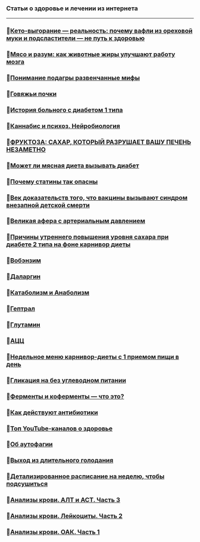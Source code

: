 ### Статьи о здоровье и лечении из интернета

---
### 🔸[Кето-выгорание — реальность: почему вафли из ореховой муки и подсластители — не путь к здоровью](Кето_выгорание_реальность-почему_вафли_из_ореховой_муки_и_подсластители_не_путь_к_здоровью.md)

### 🔸[Мясо и разум: как животные жиры улучшают работу мозга](Мясо_и_разум.Как_животные_жиры_улучшают_работу_мозга.md)

### 🔸[Понимание подагры развенчанные мифы](Понимание_подагры_развенчанные_мифы.md)

### 🔸[Говяжьи почки](Говяжьи_почки.md)

### 🔸[История больного с диабетом 1 типа](История_больного_с%20диабетом_1_типа.md)

### 🔸[Каннабис и психоз. Нейробиология](Каннабис_и_психоз_Нейробиология.md)

### 🔸[ФРУКТОЗА: САХАР, КОТОРЫЙ РАЗРУШАЕТ ВАШУ ПЕЧЕНЬ НЕЗАМЕТНО](Фруктоза_сахар_который_разрушает_вашу_печень_незаметно.md)

### 🔸[Может ли мясная диета вызывать диабет](Может_ли_мясная_диета_вызывать_диабет.md)

### 🔸[Почему статины так опасны](Почему_статины_так_опасны.md)

### 🔸[Век доказательств того, что вакцины вызывают синдром внезапной детской смерти](Вакцины_вызывают_синдром_внезапной_детской_смерти.md)

### 🔸[Великая афера с артериальным давлением](Великая_афера_с_артериальным_давлением.md)

### 🔸[Причины утреннего повышения уровня сахара при диабете 2 типа на фоне карнивор диеты](Причины_утреннего_повышения_уровня_сахара.md)

### 🔸[Вобэнзим](Вобэнзим.md)

### 🔸[Даларгин](Даларгин.md)

### 🔸[Катаболизм и Анаболизм](Катаболизм_и_Анаболизм.md)

### 🔸[Гептрал](Гептрал.md)

### 🔸[Глутамин](Глутамин.md)

### 🔸[АЦЦ](АЦЦ.md)

### 🔸[Недельное меню карнивор-диеты с 1 приемом пищи в день](Недельное_меню_карнивор_диеты_с_1_приемом_пищи_в_день.md)

### 🔸[Гликация на без углеводном питании](Гликация.md)

### 🔸[Ферменты и коферменты — что это?](Ферменты_и_Коферменты.md)

### 🔸[Как действуют антибиотики](Как_действуют_антибиотики.md)

### 🔸[Топ YouTube-каналов о здоровье](Топ_YouTube-каналов_о_здоровье.md)

### 🔸[Об аутофагии](Об_аутофагии.md)

### 🔸[Выход из длительного голодания](Выход_из_длительного_голодания.md)

### 🔸[Детализированное расписание на неделю, чтобы подсушиться](Детализированное_расписание_на_неделю,чтобы_подсушиться.md)

### 🔸[Анализы крови. АЛТ и АСТ. Часть 3](Анализы_крови.АЛТиАСТ.Часть3.md)

### 🔸[Анализы крови. Лейкоциты. Часть 2](Анализы_крови.Лейкоциты.Часть2.md)

### 🔸[Анализы крови. ОАК. Часть 1](Анализы_крови.ОАК.Часть1.md)
